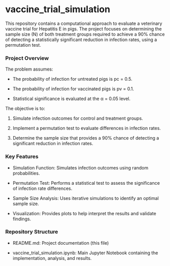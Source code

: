 # vaccine_trial_simulation
This repository contains a computational approach to evaluate a veterinary vaccine trial for Hepatitis E in pigs. The project focuses on determining the sample size (N) of both treatment groups required to achieve a 90% chance of detecting a statistically significant reduction in infection rates, using a permutation test.

### Project Overview

The problem assumes:

* The probability of infection for untreated pigs is pc = 0.5.

* The probability of infection for vaccinated pigs is pv = 0.1.

* Statistical significance is evaluated at the α = 0.05 level.

The objective is to:

1. Simulate infection outcomes for control and treatment groups.

2. Implement a permutation test to evaluate differences in infection rates.

3. Determine the sample size  that provides a 90% chance of detecting a significant reduction in infection rates.

### Key Features

* Simulation Function: Simulates infection outcomes using random probabilities.

* Permutation Test: Performs a statistical test to assess the significance of infection rate differences.

* Sample Size Analysis: Uses iterative simulations to identify an optimal sample size.

* Visualization: Provides plots to help interpret the results and validate findings.

### Repository Structure

* README.md: Project documentation (this file)

* vaccine_trial_simulation.ipynb: Main Jupyter Notebook containing the implementation, analysis, and results.
